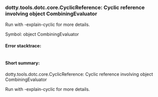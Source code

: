 ### dotty.tools.dotc.core.CyclicReference: Cyclic reference involving object CombiningEvaluator

 Run with -explain-cyclic for more details.

Symbol: object CombiningEvaluator

#### Error stacktrace:

```

```
#### Short summary: 

dotty.tools.dotc.core.CyclicReference: Cyclic reference involving object CombiningEvaluator

 Run with -explain-cyclic for more details.